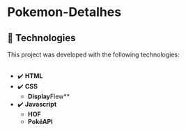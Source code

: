 # Pokemon-Detalhes
## :rocket: Technologies
This project was developed with the following technologies: <br><br>

- :heavy_check_mark: **HTML**
- :heavy_check_mark: **CSS**
  - **Display**Flew**
- :heavy_check_mark: **Javascript**
  - **HOF**
  - **PokéAPI**
<br><br>
